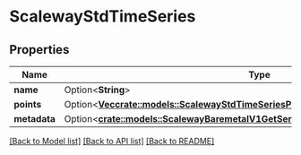 # ScalewayStdTimeSeries

## Properties

Name | Type | Description | Notes
------------ | ------------- | ------------- | -------------
**name** | Option<**String**> |  | [optional]
**points** | Option<[**Vec<crate::models::ScalewayStdTimeSeriesPoint>**](scaleway.std.TimeSeries.Point.md)> |  | [optional]
**metadata** | Option<[**crate::models::ScalewayBaremetalV1GetServerMetricsResponsePingsMetadata**](scaleway_baremetal_v1_GetServerMetricsResponse_pings_metadata.md)> |  | [optional]

[[Back to Model list]](../README.md#documentation-for-models) [[Back to API list]](../README.md#documentation-for-api-endpoints) [[Back to README]](../README.md)


